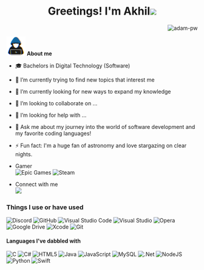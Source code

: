 <h1 align="center"><b>Greetings! I'm Akhil</b><img src="https://media.giphy.com/media/hvRJCLFzcasrR4ia7z/giphy.gif" width="35"></h1>
<p><img align="right" src="https://github.com/Adam-pw/Adam-pw/blob/main/animation_500_kxa883sd.gif" alt="adam-pw" /></p>
<br/>

<picture><img src = "https://github.com/0xAbdulKhalid/0xAbdulKhalid/raw/main/assets/mdImages/about_me.gif" width = 50px></picture> **About me**

- 🎓 Bachelors in Digital Technology (Software)
- 🔭 I’m currently trying to find new topics that interest me
- 🌱 I’m currently looking for new ways to expand my knowledge 
- 👯 I’m looking to collaborate on ...
- 🤔 I’m looking for help with ...
- 💬 Ask me about my journey into the world of software development and my favorite coding languages!
- ⚡ Fun fact: I'm a huge fan of astronomy and love stargazing on clear nights.



- Gamer <br/>
  ![Epic Games](https://img.shields.io/badge/epicgames-%23313131.svg?style=for-the-badge&logo=epicgames&logoColor=white) ![Steam](https://img.shields.io/badge/steam-%23000000.svg?style=for-the-badge&logo=steam&logoColor=white) 
- Connect with me <br/>
  <a href="https://www.linkedin.com/in/akhil-eldho/"><img src="https://img.shields.io/badge/Akhil_Eldhose-blue?logo=linkedin&style=flat-square"></a>

<h3>Things I use or have used</h3>

  ![Discord](https://img.shields.io/badge/Discord-%235865F2.svg?style=for-the-badge&logo=discord&logoColor=white)
  ![GitHub](https://img.shields.io/badge/github-%23121011.svg?style=for-the-badge&logo=github&logoColor=white)
  ![Visual Studio Code](https://img.shields.io/badge/Visual%20Studio%20Code-0078d7.svg?style=for-the-badge&logo=visual-studio-code&logoColor=white)
  ![Visual Studio](https://img.shields.io/badge/Visual%20Studio-5C2D91.svg?style=for-the-badge&logo=visual-studio&logoColor=white)
  ![Opera](https://img.shields.io/badge/Opera-FF1B2D?style=for-the-badge&logo=Opera&logoColor=white)
  ![Google Drive](https://img.shields.io/badge/Google%20Drive-4285F4?style=for-the-badge&logo=googledrive&logoColor=white)
  ![Xcode](https://img.shields.io/badge/Xcode-007ACC?style=for-the-badge&logo=Xcode&logoColor=white)
  ![Git](https://img.shields.io/badge/git-%23F05033.svg?style=for-the-badge&logo=git&logoColor=white)

<h4>Languages I've dabbled with</h4>

  ![C](https://img.shields.io/badge/c-%2300599C.svg?style=for-the-badge&logo=c&logoColor=white)
  ![C#](https://img.shields.io/badge/c%23-%23239120.svg?style=for-the-badge&logo=csharp&logoColor=white)
  ![HTML5](https://img.shields.io/badge/html5-%23E34F26.svg?style=for-the-badge&logo=html5&logoColor=white)
  ![Java](https://img.shields.io/badge/java-%23ED8B00.svg?style=for-the-badge&logo=openjdk&logoColor=white)
  ![JavaScript](https://img.shields.io/badge/javascript-%23323330.svg?style=for-the-badge&logo=javascript&logoColor=%23F7DF1E)
  ![MySQL](https://img.shields.io/badge/mysql-4479A1.svg?style=for-the-badge&logo=mysql&logoColor=white)
  ![.Net](https://img.shields.io/badge/.NET-5C2D91?style=for-the-badge&logo=.net&logoColor=white)
  ![NodeJS](https://img.shields.io/badge/node.js-6DA55F?style=for-the-badge&logo=node.js&logoColor=white)
  ![Python](https://img.shields.io/badge/python-3670A0?style=for-the-badge&logo=python&logoColor=ffdd54)
  ![Swift](https://img.shields.io/badge/swift-F54A2A?style=for-the-badge&logo=swift&logoColor=white)
  

  
<!--tech stack icons-->
<!--
<p align="center">
  <a href="https://skillicons.dev">
    <img src="https://skillicons.dev/icons?i=git,css,,mysql,nodejs,postman,react,vscode,python,&perline=14" />
  </a>
  <br/>
</p>
-->
 

